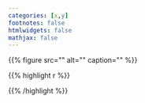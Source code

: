 ```yaml
---
categories: [x,y]
footnotes: false
htmlwidgets: false
mathjax: false
---
```



{{% figure src="" alt="" caption="" %}}


{{% highlight r %}}


{{% /highlight %}}

